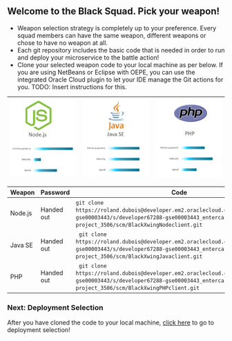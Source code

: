 ## Welcome to the Black Squad. Pick your weapon! ##

+ Weapon selection strategy is completely up to your preference. Every squad members can have the same weapon, different weapons or chose to have no weapon at all.
+ Each git repository includes the basic code that is needed in order to run and deploy your microservice to the battle action!
+ Clone your selected weapon code to your local machine as per below. If you are using NetBeans or Eclipse with OEPE, you can use the integrated Oracle Cloud plugin to let your IDE manage the Git actions for you. TODO: Insert instructions for this.

| ![Red Squad](nodejs.png)  | ![Blue Squad](javase.png) | ![Black Squad](php.png) |
|:---:|:---:|:---:|

| Weapon        | Password     | Code  |
| ------------- |-------------| -----|
| Node.js      | Handed out | ``` git clone https://roland.dubois@developer.em2.oraclecloud.com/developer67288-gse00003443/s/developer67288-gse00003443_entercard-project_3506/scm/BlackXwingNodeclient.git ``` |
| Java SE      | Handed out      |   ```  git clone https://roland.dubois@developer.em2.oraclecloud.com/developer67288-gse00003443/s/developer67288-gse00003443_entercard-project_3506/scm/BlackXwingJavaclient.git ``` |
| PHP | Handed out      |  ```  git clone https://roland.dubois@developer.em2.oraclecloud.com/developer67288-gse00003443/s/developer67288-gse00003443_entercard-project_3506/scm/BlackXwingPHPclient.git ``` |

### Next: Deployment Selection ###

After you have cloned the code to your local machine, [click here](../deployment.md) to go to deployment selection!
